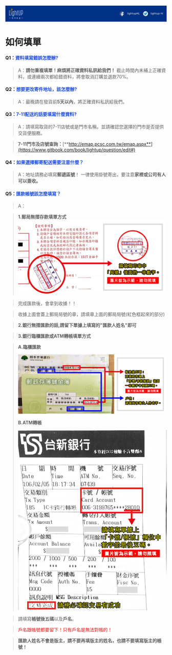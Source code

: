 ![](/assets/橫幅1.jpg)

# 如何填單

#### Q1：<font color="#1b4be6">資料填寫錯誤怎麼辦?</font>

> A：**請勿重複填單！麻煩將正確資料私訊給我們！**
> 截止時間內未補上正確資料，或連續兩次都給錯資料，將會取消訂購並退款70%。

#### Q2：<font color="#1b4be6">想要更改寄件地址，該怎麼辦?</font>

> A：最晚請在發貨前**5天以內**，將正確資料私訊給我們。

#### Q3：<font color="#1b4be6">7-11配送的話要填寫什麼資料?</font>

> A：請填寫取貨的7-11店號或是門市名稱，並請確認您選擇的門市是否提供交貨便服務。

> **7-11門市及店號查詢：**[**http://emap.pcsc.com.tw/emap.aspx**](https://www.gitbook.com/book/lightup/question/edit#)

#### Q4：<font color="#1b4be6">如果選擇郵寄配送需要注意什麼？</font>

> A：地址請務必填寫**郵遞區號**！
> 一律使用掛號寄出，要注意**家裡或公司有人可以簽收。**

#### Q5：<font color="#1b4be6">匯款帳號該怎麼填寫？</font>

> A：

> **1.郵局無摺存款填單方式**
![](/assets/郵局無摺2.jpg)

> 完成匯款後，會拿到收據！！

> 收據上面會蓋上郵局局號的章，請填章上面的郵局局號\(紅色框起來的部分\)

> **2.銀行無摺匯款的話,請留下單據上填寫的"匯款人姓名"即可**

> **3.銀行臨櫃匯款或ATM轉帳填單方式**

> **A.臨櫃匯款**
> 
> ![](/assets/存簿填寫.jpg)
> 
> **B.ATM轉帳**
> 
> ![](/assets/ATM2.jpg)

> 請填寫**帳號後五碼**以及**戶名**。

> <font color="#e61616">戶名跟帳號都要留下！只有戶名是無法對帳的！</font>

> **匯款人姓名不會是版主，請不要再填版主的姓名，也請不要填寫版主的帳號！**

